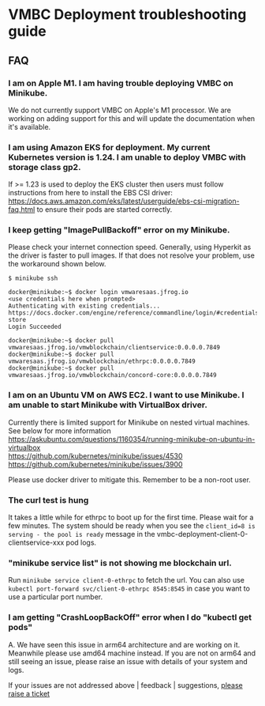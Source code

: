 # VMBC Deployment troubleshooting guide

## FAQ

### I am on Apple M1. I am having trouble deploying VMBC on Minikube.

We do not currently support VMBC on Apple's M1 processor. We are working on adding support for this and will update the documentation when it's available.

### I am using Amazon EKS for deployment. My current Kubernetes version is 1.24. I am unable to deploy VMBC with storage class gp2.

If >= 1.23 is used to deploy the EKS cluster then users must follow instructions from here to install the EBS CSI driver: https://docs.aws.amazon.com/eks/latest/userguide/ebs-csi-migration-faq.html to ensure their pods are started correctly.

### I keep getting "ImagePullBackoff" error on my Minikube.

Please check your internet connection speed. Generally, using Hyperkit as the driver is faster to pull images. If that does not resolve your problem, use the workaround shown below.

```
$ minikube ssh

docker@minikube:~$ docker login vmwaresaas.jfrog.io
<use credentials here when prompted>
Authenticating with existing credentials...
https://docs.docker.com/engine/reference/commandline/login/#credentials-store
Login Succeeded

docker@minikube:~$ docker pull vmwaresaas.jfrog.io/vmwblockchain/clientservice:0.0.0.0.7849
docker@minikube:~$ docker pull vmwaresaas.jfrog.io/vmwblockchain/ethrpc:0.0.0.0.7849
docker@minikube:~$ docker pull vmwaresaas.jfrog.io/vmwblockchain/concord-core:0.0.0.0.7849
```

### I am on an Ubuntu VM on AWS EC2. I want to use Minikube. I am unable to start Minikube with VirtualBox driver.

Currently there is limited support for Minikube on nested virtual machines. See below for more information  
https://askubuntu.com/questions/1160354/running-minikube-on-ubuntu-in-virtualbox  
https://github.com/kubernetes/minikube/issues/4530  
https://github.com/kubernetes/minikube/issues/3900

Please use docker driver to mitigate this. Remember to be a non-root user.

### The curl test is hung

It takes a little while for ethrpc to boot up for the first time. Please wait for a few minutes. The system should be ready when you see the ``` client_id=8 is serving - the pool is ready ``` message in the vmbc-deployment-client-0-clientservice-xxx pod logs.

### "minikube service list" is not showing me blockchain url.

Run ```minikube service client-0-ethrpc``` to fetch the url. You can also use ```kubectl port-forward svc/client-0-ethrpc 8545:8545``` in case you want to use a particular port number.

### I am getting "CrashLoopBackOff" error when I do "kubectl get pods"
A. We have seen this issue in arm64 architecture and are working on it. Meanwhile please use amd64 machine instead. If you are not on arm64 and still seeing an issue, please raise an issue with details of your system and logs.



If your issues are not addressed above | feedback | suggestions, [please raise a ticket](https://github.com/vmware-samples/vmware-blockchain-samples/issues)
